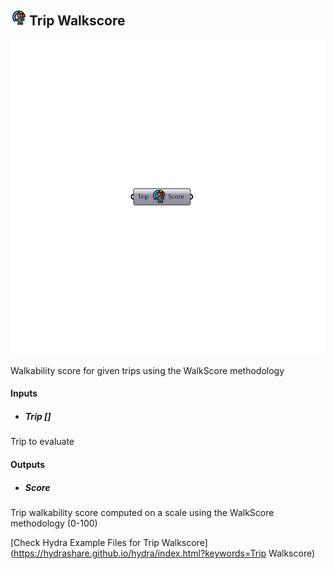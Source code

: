 ## ![](../../images/icons/Trip_Walkscore.png) Trip Walkscore

![](../../images/components/Trip_Walkscore.png)

Walkability score for given trips using the WalkScore methodology

#### Inputs
* ##### Trip []
Trip to evaluate

#### Outputs
* ##### Score
Trip walkability score computed on a scale using the WalkScore methodology (0-100)


[Check Hydra Example Files for Trip Walkscore](https://hydrashare.github.io/hydra/index.html?keywords=Trip Walkscore)